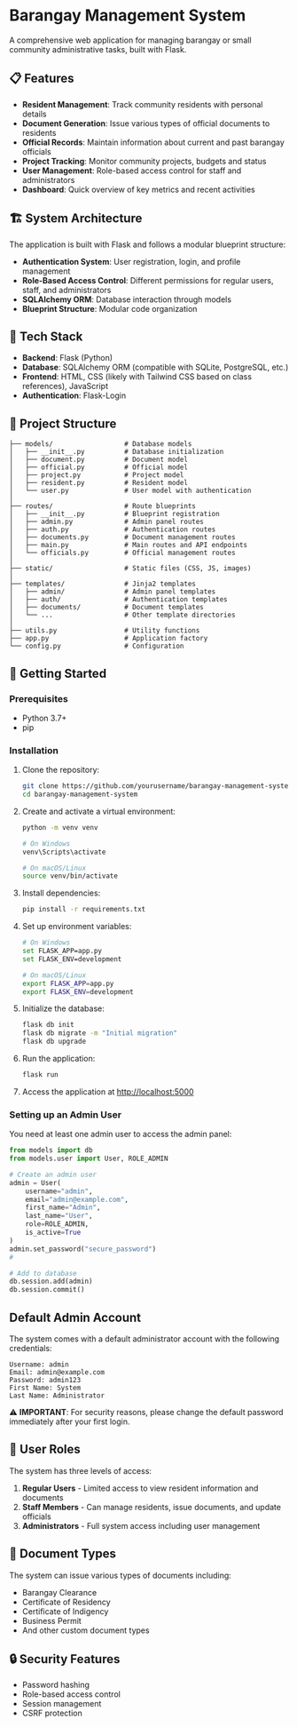 # Barangay Management System

A comprehensive web application for managing barangay or small community administrative tasks, built with Flask.

## 📋 Features

- **Resident Management**: Track community residents with personal details
- **Document Generation**: Issue various types of official documents to residents
- **Official Records**: Maintain information about current and past barangay officials
- **Project Tracking**: Monitor community projects, budgets and status
- **User Management**: Role-based access control for staff and administrators
- **Dashboard**: Quick overview of key metrics and recent activities

## 🏗️ System Architecture

The application is built with Flask and follows a modular blueprint structure:

- **Authentication System**: User registration, login, and profile management
- **Role-Based Access Control**: Different permissions for regular users, staff, and administrators
- **SQLAlchemy ORM**: Database interaction through models
- **Blueprint Structure**: Modular code organization

## 🧰 Tech Stack

- **Backend**: Flask (Python)
- **Database**: SQLAlchemy ORM (compatible with SQLite, PostgreSQL, etc.)
- **Frontend**: HTML, CSS (likely with Tailwind CSS based on class references), JavaScript
- **Authentication**: Flask-Login

## 📁 Project Structure

```
├── models/                  # Database models
│   ├── __init__.py          # Database initialization
│   ├── document.py          # Document model
│   ├── official.py          # Official model
│   ├── project.py           # Project model
│   ├── resident.py          # Resident model
│   └── user.py              # User model with authentication
│
├── routes/                  # Route blueprints
│   ├── __init__.py          # Blueprint registration
│   ├── admin.py             # Admin panel routes
│   ├── auth.py              # Authentication routes
│   ├── documents.py         # Document management routes
│   ├── main.py              # Main routes and API endpoints
│   └── officials.py         # Official management routes
│
├── static/                  # Static files (CSS, JS, images)
│
├── templates/               # Jinja2 templates
│   ├── admin/               # Admin panel templates
│   ├── auth/                # Authentication templates
│   ├── documents/           # Document templates
│   └── ...                  # Other template directories
│
├── utils.py                 # Utility functions
├── app.py                   # Application factory
└── config.py                # Configuration
```

## 🚀 Getting Started

### Prerequisites

- Python 3.7+
- pip

### Installation

1. Clone the repository:
   ```bash
   git clone https://github.com/yourusername/barangay-management-system.git
   cd barangay-management-system
   ```

2. Create and activate a virtual environment:
   ```bash
   python -m venv venv
   
   # On Windows
   venv\Scripts\activate
   
   # On macOS/Linux
   source venv/bin/activate
   ```

3. Install dependencies:
   ```bash
   pip install -r requirements.txt
   ```

4. Set up environment variables:
   ```bash
   # On Windows
   set FLASK_APP=app.py
   set FLASK_ENV=development
   
   # On macOS/Linux
   export FLASK_APP=app.py
   export FLASK_ENV=development
   ```

5. Initialize the database:
   ```bash
   flask db init
   flask db migrate -m "Initial migration"
   flask db upgrade
   ```

6. Run the application:
   ```bash
   flask run
   ```

7. Access the application at [http://localhost:5000](http://localhost:5000)

### Setting up an Admin User

You need at least one admin user to access the admin panel:

```python
from models import db
from models.user import User, ROLE_ADMIN

# Create an admin user
admin = User(
    username="admin",
    email="admin@example.com",
    first_name="Admin",
    last_name="User",
    role=ROLE_ADMIN,
    is_active=True
)
admin.set_password("secure_password")
#

# Add to database
db.session.add(admin)
db.session.commit()
```

## Default Admin Account

The system comes with a default administrator account with the following credentials:

```
Username: admin
Email: admin@example.com
Password: admin123
First Name: System
Last Name: Administrator
```

⚠️ **IMPORTANT**: For security reasons, please change the default password immediately after your first login.

## 👥 User Roles

The system has three levels of access:

1. **Regular Users** - Limited access to view resident information and documents
2. **Staff Members** - Can manage residents, issue documents, and update officials
3. **Administrators** - Full system access including user management

## 📄 Document Types

The system can issue various types of documents including:

- Barangay Clearance
- Certificate of Residency
- Certificate of Indigency
- Business Permit
- And other custom document types

## 🔒 Security Features

- Password hashing
- Role-based access control
- Session management
- CSRF protection